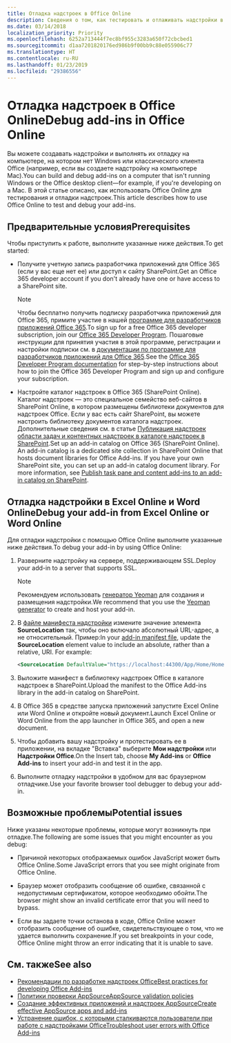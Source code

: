 ```yaml
---
title: Отладка надстроек в Office Online
description: Сведения о том, как тестировать и отлаживать надстройки в Office Online.
ms.date: 03/14/2018
localization_priority: Priority
ms.openlocfilehash: 6252a713444f7ec8bf955c3283a650f72cbcbed1
ms.sourcegitcommit: d1aa7201820176ed986b9f00bb9c88e055906c77
ms.translationtype: HT
ms.contentlocale: ru-RU
ms.lasthandoff: 01/23/2019
ms.locfileid: "29386556"
---
```

# <a name="debug-add-ins-in-office-online"></a><span data-ttu-id="42967-103">Отладка надстроек в Office Online</span><span class="sxs-lookup"><span data-stu-id="42967-103">Debug add-ins in Office Online</span></span>


<span data-ttu-id="42967-104">Вы можете создавать надстройки и выполнять их отладку на компьютере, на котором нет Windows или классического клиента Office (например, если вы создаете надстройку на компьютере Mac).</span><span class="sxs-lookup"><span data-stu-id="42967-104">You can build and debug add-ins on a computer that isn't running Windows or the Office desktop client&mdash;for example, if you're developing on a Mac.</span></span> <span data-ttu-id="42967-105">В этой статье описано, как использовать Office Online для тестирования и отладки надстроек.</span><span class="sxs-lookup"><span data-stu-id="42967-105">This article describes how to use Office Online to test and debug your add-ins.</span></span> 

## <a name="prerequisites"></a><span data-ttu-id="42967-106">Предварительные условия</span><span class="sxs-lookup"><span data-stu-id="42967-106">Prerequisites</span></span>

<span data-ttu-id="42967-107">Чтобы приступить к работе, выполните указанные ниже действия.</span><span class="sxs-lookup"><span data-stu-id="42967-107">To get started:</span></span>

- <span data-ttu-id="42967-108">Получите учетную запись разработчика приложений для Office 365 (если у вас еще нет ее) или доступ к сайту SharePoint.</span><span class="sxs-lookup"><span data-stu-id="42967-108">Get an Office 365 developer account if you don't already have one or have access to a SharePoint site.</span></span>
    
  > [!NOTE]
  > <span data-ttu-id="42967-109">Чтобы бесплатно получить подписку разработчика приложений для Office 365, примите участие в нашей [программе для разработчиков приложений Office 365](https://developer.microsoft.com/office/dev-program).</span><span class="sxs-lookup"><span data-stu-id="42967-109">To sign up for a free Office 365 developer subscription, join our [Office 365 Developer Program](https://developer.microsoft.com/office/dev-program).</span></span> <span data-ttu-id="42967-110">Пошаговые инструкции для принятия участия в этой программе, регистрации и настройки подписки см. в [документации по программе для разработчиков приложений для Office 365](https://docs.microsoft.com/office/developer-program/office-365-developer-program).</span><span class="sxs-lookup"><span data-stu-id="42967-110">See the [Office 365 Developer Program documentation](https://docs.microsoft.com/office/developer-program/office-365-developer-program) for step-by-step instructions about how to join the Office 365 Developer Program and sign up and configure your subscription.</span></span>
     
- <span data-ttu-id="42967-p103">Настройте каталог надстроек в Office 365 (SharePoint Online). Каталог надстроек — это специальное семейство веб-сайтов в SharePoint Online, в котором размещены библиотеки документов для надстроек Office. Если у вас есть сайт SharePoint, вы можете настроить библиотеку документов каталога надстроек. Дополнительные сведения см. в статье [Публикация надстроек области задач и контентных надстроек в каталоге надстроек в SharePoint](../publish/publish-task-pane-and-content-add-ins-to-an-add-in-catalog.md).</span><span class="sxs-lookup"><span data-stu-id="42967-p103">Set up an add-in catalog on Office 365 (SharePoint Online). An add-in catalog is a dedicated site collection in SharePoint Online that hosts document libraries for Office Add-ins. If you have your own SharePoint site, you can set up an add-in catalog document library. For more information, see [Publish task pane and content add-ins to an add-in catalog on SharePoint](../publish/publish-task-pane-and-content-add-ins-to-an-add-in-catalog.md).</span></span>
    

## <a name="debug-your-add-in-from-excel-online-or-word-online"></a><span data-ttu-id="42967-114">Отладка надстройки в Excel Online и Word Online</span><span class="sxs-lookup"><span data-stu-id="42967-114">Debug your add-in from Excel Online or Word Online</span></span>

<span data-ttu-id="42967-115">Для отладки надстройки с помощью Office Online выполните указанные ниже действия.</span><span class="sxs-lookup"><span data-stu-id="42967-115">To debug your add-in by using Office Online:</span></span>

1. <span data-ttu-id="42967-116">Разверните надстройку на сервере, поддерживающем SSL.</span><span class="sxs-lookup"><span data-stu-id="42967-116">Deploy your add-in to a server that supports SSL.</span></span>
    
    > [!NOTE]
    > <span data-ttu-id="42967-117">Рекомендуем использовать [генератор Yeoman](https://github.com/OfficeDev/generator-office) для создания и размещения надстройки.</span><span class="sxs-lookup"><span data-stu-id="42967-117">We recommend that you use the [Yeoman generator](https://github.com/OfficeDev/generator-office) to create and host your add-in.</span></span>
     
2. <span data-ttu-id="42967-p104">В [файле манифеста надстройки](../develop/add-in-manifests.md) измените значение элемента **SourceLocation** так, чтобы оно включало абсолютный URL-адрес, а не относительный. Пример:</span><span class="sxs-lookup"><span data-stu-id="42967-p104">In your [add-in manifest file](../develop/add-in-manifests.md), update the **SourceLocation** element value to include an absolute, rather than a relative, URI. For example:</span></span>
      
    ```xml
    <SourceLocation DefaultValue="https://localhost:44300/App/Home/Home.html" />
    ```
    
3. <span data-ttu-id="42967-120">Выложите манифест в библиотеку надстроек Office в каталоге надстроек в SharePoint.</span><span class="sxs-lookup"><span data-stu-id="42967-120">Upload the manifest to the Office Add-ins library in the add-in catalog on SharePoint.</span></span>
    
4. <span data-ttu-id="42967-121">В Office 365 в средстве запуска приложений запустите Excel Online или Word Online и откройте новый документ.</span><span class="sxs-lookup"><span data-stu-id="42967-121">Launch Excel Online or Word Online from the app launcher in Office 365, and open a new document.</span></span>
    
5. <span data-ttu-id="42967-122">Чтобы добавить вашу надстройку и протестировать ее в приложении, на вкладке "Вставка" выберите **Мои надстройки** или **Надстройки Office**.</span><span class="sxs-lookup"><span data-stu-id="42967-122">On the Insert tab, choose  **My Add-ins** or **Office Add-ins** to insert your add-in and test it in the app.</span></span>
    
6. <span data-ttu-id="42967-123">Выполните отладку надстройки в удобном для вас браузерном отладчике.</span><span class="sxs-lookup"><span data-stu-id="42967-123">Use your favorite browser tool debugger to debug your add-in.</span></span>

## <a name="potential-issues"></a><span data-ttu-id="42967-124">Возможные проблемы</span><span class="sxs-lookup"><span data-stu-id="42967-124">Potential issues</span></span>    

<span data-ttu-id="42967-125">Ниже указаны некоторые проблемы, которые могут возникнуть при отладке.</span><span class="sxs-lookup"><span data-stu-id="42967-125">The following are some issues that you might encounter as you debug:</span></span>
    
- <span data-ttu-id="42967-126">Причиной некоторых отображаемых ошибок JavaScript может быть Office Online.</span><span class="sxs-lookup"><span data-stu-id="42967-126">Some JavaScript errors that you see might originate from Office Online.</span></span>
      
- <span data-ttu-id="42967-127">Браузер может отобразить сообщение об ошибке, связанной с недопустимым сертификатом, которое необходимо обойти.</span><span class="sxs-lookup"><span data-stu-id="42967-127">The browser might show an invalid certificate error that you will need to bypass.</span></span>
      
- <span data-ttu-id="42967-128">Если вы задаете точки останова в коде, Office Online может отобразить сообщение об ошибке, свидетельствующее о том, что не удается выполнить сохранение.</span><span class="sxs-lookup"><span data-stu-id="42967-128">If you set breakpoints in your code, Office Online might throw an error indicating that it is unable to save.</span></span>

## <a name="see-also"></a><span data-ttu-id="42967-129">См. также</span><span class="sxs-lookup"><span data-stu-id="42967-129">See also</span></span>

- [<span data-ttu-id="42967-130">Рекомендации по разработке надстроек Office</span><span class="sxs-lookup"><span data-stu-id="42967-130">Best practices for developing Office Add-ins</span></span>](../concepts/add-in-development-best-practices.md)
- [<span data-ttu-id="42967-131">Политики проверки AppSource</span><span class="sxs-lookup"><span data-stu-id="42967-131">AppSource validation policies</span></span>](https://docs.microsoft.com/office/dev/store/validation-policies)  
- [<span data-ttu-id="42967-132">Создание эффективных приложений и надстроек AppSource</span><span class="sxs-lookup"><span data-stu-id="42967-132">Create effective AppSource apps and add-ins</span></span>](https://docs.microsoft.com/office/dev/store/create-effective-office-store-listings)  
- [<span data-ttu-id="42967-133">Устранение ошибок, с которыми сталкиваются пользователи при работе с надстройками Office</span><span class="sxs-lookup"><span data-stu-id="42967-133">Troubleshoot user errors with Office Add-ins</span></span>](testing-and-troubleshooting.md)
    
